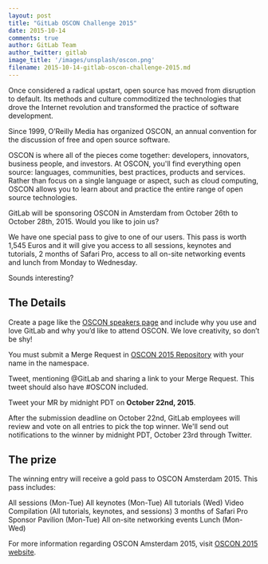 ```yaml
---
layout: post
title: "GitLab OSCON Challenge 2015"
date: 2015-10-14
comments: true
author: GitLab Team
author_twitter: gitlab
image_title: '/images/unsplash/oscon.png'
filename: 2015-10-14-gitlab-oscon-challenge-2015.md
---
```


Once considered a radical upstart, open source has moved from disruption to default. Its methods and culture
commoditized the technologies that drove the Internet revolution and transformed the practice of software
development.

Since 1999, O’Reilly Media has organized OSCON, an annual convention for the discussion of free and open source
software.

OSCON is where all of the pieces come together: developers, innovators, business people, and investors. At OSCON,
you'll find everything open source: languages, communities, best practices, products and services. Rather than focus
on a single language or aspect, such as cloud computing, OSCON allows you to learn about and practice the entire
range of open source technologies.

GitLab will be sponsoring OSCON in Amsterdam from October 26th to October 28th, 2015. Would you like to join us? 

<!-- more -->

We have one special pass to give to one of our users. This pass is worth 1,545 Euros and
it will give you access to all sessions, keynotes and tutorials, 2 months of Safari Pro, access to all on-site
networking events and lunch from Monday to Wednesday.

Sounds interesting?

## The Details

Create a page like the [OSCON speakers page](http://conferences.oreilly.com/oscon/open-source-eu-2015/public/schedule/speaker/206462) and include why you
use and love GitLab and why you’d like to attend OSCON. We love creativity, so don’t be shy!

You must submit a Merge Request in [OSCON 2015 Repository](https://gitlab.com/gitlab-com/oscon2015) with your name in
the namespace.

Tweet, mentioning @GitLab and sharing a link to your Merge Request. This tweet should also have #OSCON included.

Tweet your MR by midnight PDT on **October 22nd, 2015**.

After the submission deadline on October 22nd, GitLab employees will review and vote on all entries to pick the top
winner. We'll send out notifications to the winner by midnight PDT, October 23rd through Twitter.

## The prize
The winning entry will receive a gold pass to OSCON Amsterdam 2015. This pass includes:

All sessions (Mon-Tue)
All keynotes (Mon-Tue)
All tutorials (Wed)
Video Compilation
(All tutorials, keynotes, and sessions)
3 months of Safari Pro
Sponsor Pavilion (Mon-Tue)
All on-site networking events
Lunch (Mon-Wed)

For more information regarding OSCON Amsterdam 2015, visit [OSCON 2015 website](http://conferences.oreilly.com/oscon/open-source-eu-2015).
